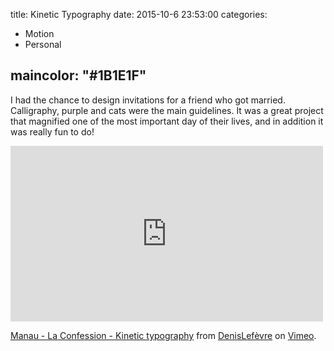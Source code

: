 title: Kinetic Typography
date: 2015-10-6 23:53:00
categories:
- Motion
- Personal



maincolor: "#1B1E1F"
---

I had the chance to design invitations for a friend who got married. Calligraphy, purple and cats were the main guidelines. It was a great project that magnified one of the most important day of their lives, and in addition it was really fun to do!


<iframe src="https://player.vimeo.com/video/66888186" width="500" height="281" frameborder="0" webkitallowfullscreen mozallowfullscreen allowfullscreen></iframe> <p><a href="https://vimeo.com/66888186">Manau - La Confession - Kinetic typography</a> from <a href="https://vimeo.com/user5240963">DenisLef&egrave;vre</a> on <a href="https://vimeo.com">Vimeo</a>.</p>